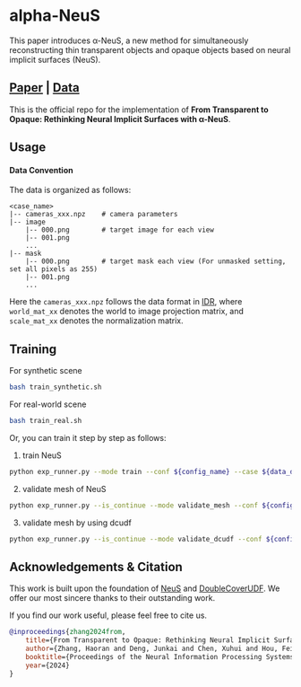 # alpha-NeuS

This paper introduces α-NeuS, a new method for simultaneously reconstructing thin transparent objects and opaque objects based on neural implicit surfaces (NeuS). 

## [Paper](https://arxiv.org) | [Data](https://www.dropbox.com/scl/fi/q8by01z58c0c6ioba4zq5/data.zip?rlkey=t29d79z51c679ztjvspd8t0pf&st=x6a6yvr9&dl=0)
This is the official repo for the implementation of **From Transparent to Opaque: Rethinking Neural Implicit Surfaces with α-NeuS**.

## Usage

#### Data Convention
The data is organized as follows:

```
<case_name>
|-- cameras_xxx.npz    # camera parameters
|-- image
    |-- 000.png        # target image for each view
    |-- 001.png
    ...
|-- mask
    |-- 000.png        # target mask each view (For unmasked setting, set all pixels as 255)
    |-- 001.png
    ...
```

Here the `cameras_xxx.npz` follows the data format in [IDR](https://github.com/lioryariv/idr/blob/main/DATA_CONVENTION.md), where `world_mat_xx` denotes the world to image projection matrix, and `scale_mat_xx` denotes the normalization matrix.

## Training
For synthetic scene
```sh
bash train_synthetic.sh
```
For real-world scene
```sh
bash train_real.sh
```

Or, you can train it step by step as follows:
1. train NeuS
```sh
python exp_runner.py --mode train --conf ${config_name} --case ${data_dirname}
```
2. validate mesh of NeuS
```sh
python exp_runner.py --is_continue --mode validate_mesh --conf ${config_name} --case ${data_dirname} --mcube_threshold -0.0
```
3. validate mesh by using dcudf
```sh
python exp_runner.py --is_continue --mode validate_dcudf --conf ${config_name} --case ${data_dirname} --mcube_threshold 0.005
```




## Acknowledgements & Citation
This work is built upon the foundation of [NeuS](https://github.com/totoro97/NeuS) and [DoubleCoverUDF](https://github.com/jjjkkyz/DCUDF). We offer our most sincere thanks to their outstanding work.

If you find our work useful, please feel free to cite us.
```bibtex
@inproceedings{zhang2024from,
	title={From Transparent to Opaque: Rethinking Neural Implicit Surfaces with $\alpha$-NeuS},
	author={Zhang, Haoran and Deng, Junkai and Chen, Xuhui and Hou, Fei and Wang, Wencheng and Qin, Hong and Qian, Chen and He, Ying},
	booktitle={Proceedings of the Neural Information Processing Systems (NeurIPS)},
	year={2024}
}
```
